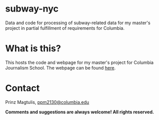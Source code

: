 # subway-nyc
Data and code for processing of subway-related data for my master's project in partial fulfillment of requirements for Columbia.

# What is this?

This hosts the code and webpage for my master's project for Columbia Journalism School. The webpage can be found [here](https://pmagtulis.github.io/subway-nyc/).

# Contact

Prinz Magtulis, [ppm2130@columbia.edu](mailto:ppm2130@columbia.edu)

**Comments and suggestions are always welcome! All rights reserved.**
